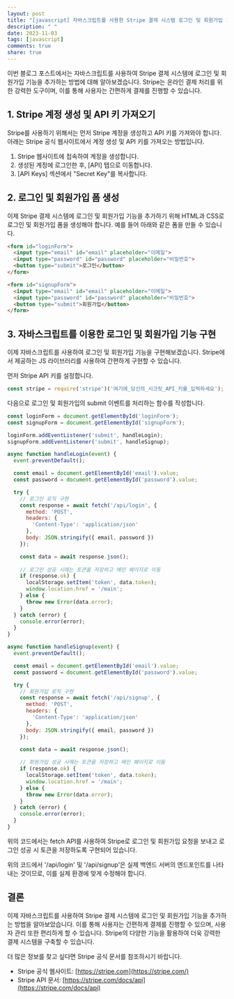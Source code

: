 ```yaml
---
layout: post
title: "[javascript] 자바스크립트를 사용한 Stripe 결제 시스템 로그인 및 회원가입 기능 추가 방법"
description: " "
date: 2023-11-03
tags: [javascript]
comments: true
share: true
---
```


이번 블로그 포스트에서는 자바스크립트를 사용하여 Stripe 결제 시스템에 로그인 및 회원가입 기능을 추가하는 방법에 대해 알아보겠습니다. Stripe는 온라인 결제 처리를 위한 강력한 도구이며, 이를 통해 사용자는 간편하게 결제를 진행할 수 있습니다.

## 1. Stripe 계정 생성 및 API 키 가져오기

Stripe를 사용하기 위해서는 먼저 Stripe 계정을 생성하고 API 키를 가져와야 합니다. 아래는 Stripe 공식 웹사이트에서 계정 생성 및 API 키를 가져오는 방법입니다.

1. Stripe 웹사이트에 접속하여 계정을 생성합니다.
2. 생성된 계정에 로그인한 후, [API] 탭으로 이동합니다.
3. [API Keys] 섹션에서 "Secret Key"를 복사합니다.

## 2. 로그인 및 회원가입 폼 생성

이제 Stripe 결제 시스템에 로그인 및 회원가입 기능을 추가하기 위해 HTML과 CSS로 로그인 및 회원가입 폼을 생성해야 합니다. 예를 들어 아래와 같은 폼을 만들 수 있습니다.

```html
<form id="loginForm">
  <input type="email" id="email" placeholder="이메일">
  <input type="password" id="password" placeholder="비밀번호">
  <button type="submit">로그인</button>
</form>

<form id="signupForm">
  <input type="email" id="email" placeholder="이메일">
  <input type="password" id="password" placeholder="비밀번호">
  <button type="submit">회원가입</button>
</form>
```

## 3. 자바스크립트를 이용한 로그인 및 회원가입 기능 구현

이제 자바스크립트를 사용하여 로그인 및 회원가입 기능을 구현해보겠습니다. Stripe에서 제공하는 JS 라이브러리를 사용하여 간편하게 구현할 수 있습니다.

먼저 Stripe API 키를 설정합니다.

```javascript
const stripe = require('stripe')('여기에_당신의_시크릿_API_키를_입력하세요');
```

다음으로 로그인 및 회원가입의 submit 이벤트를 처리하는 함수를 작성합니다.

```javascript
const loginForm = document.getElementById('loginForm');
const signupForm = document.getElementById('signupForm');

loginForm.addEventListener('submit', handleLogin);
signupForm.addEventListener('submit', handleSignup);

async function handleLogin(event) {
  event.preventDefault();

  const email = document.getElementById('email').value;
  const password = document.getElementById('password').value;

  try {
    // 로그인 로직 구현
    const response = await fetch('/api/login', {
      method: 'POST',
      headers: {
        'Content-Type': 'application/json'
      },
      body: JSON.stringify({ email, password })
    });

    const data = await response.json();
    
    // 로그인 성공 시에는 토큰을 저장하고 메인 페이지로 이동
    if (response.ok) {
      localStorage.setItem('token', data.token);
      window.location.href = '/main';
    } else {
      throw new Error(data.error);
    }
  } catch (error) {
    console.error(error);
  }
}

async function handleSignup(event) {
  event.preventDefault();

  const email = document.getElementById('email').value;
  const password = document.getElementById('password').value;

  try {
    // 회원가입 로직 구현
    const response = await fetch('/api/signup', {
      method: 'POST',
      headers: {
        'Content-Type': 'application/json'
      },
      body: JSON.stringify({ email, password })
    });

    const data = await response.json();
    
    // 회원가입 성공 시에는 토큰을 저장하고 메인 페이지로 이동
    if (response.ok) {
      localStorage.setItem('token', data.token);
      window.location.href = '/main';
    } else {
      throw new Error(data.error);
    }
  } catch (error) {
    console.error(error);
  }
}
```

위의 코드에서는 fetch API를 사용하여 Stripe로 로그인 및 회원가입 요청을 보내고 로그인 성공 시 토큰을 저장하도록 구현되어 있습니다.

위의 코드에서 '/api/login' 및 '/api/signup'은 실제 백엔드 서버의 엔드포인트를 나타내는 것이므로, 이를 실제 환경에 맞게 수정해야 합니다.

## 결론

이제 자바스크립트를 사용하여 Stripe 결제 시스템에 로그인 및 회원가입 기능을 추가하는 방법을 알아보았습니다. 이를 통해 사용자는 간편하게 결제를 진행할 수 있으며, 사용자 관리 또한 편리하게 할 수 있습니다. Stripe의 다양한 기능을 활용하여 더욱 강력한 결제 시스템을 구축할 수 있습니다.

더 많은 정보를 찾고 싶다면 Stripe 공식 문서를 참조하시기 바랍니다.

- Stripe 공식 웹사이트: [https://stripe.com](https://stripe.com/)
- Stripe API 문서: [https://stripe.com/docs/api](https://stripe.com/docs/api)